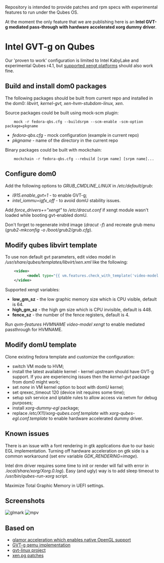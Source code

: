 
Repository is intended to provide patches and rpm specs with experimental features to run under the Qubes OS.

At the moment the only feature that we are publishing here is an **Intel GVT-g mediated pass-through with hardware accelerated xorg dummy driver**.

# Intel GVT-g on Qubes

Our 'proven to work' configuration is limited to Intel KabyLake and experimental Qubes r4.1, but [supported xengt platforms](https://01.org/node/28748) should also work fine.

## Build and install dom0 packages

The following packages should be built from current repo and installed in the dom0: _libvirt, kernel-gvt, xen-hvm-stubdom-linux, xen_. 

Source packages could be built using mock-scm plugin:
```
    mock -r fedora-qbs.cfg --buildsrpm --scm-enable -scm-option package=pkgname
```
* _fedora-qbs.cfg_ - mock configuration (example in current repo)
* _pkgname_ - name of the directory in the current repo

Binary packages could be built with mockchain:
```
    mockchain -r fedora-qbs.cfg --rebuild [srpm name] [srpm name]...
```
## Configure dom0

Add the following options to _GRUB_CMDLINE_LINUX_ in _/etc/default/grub_:  
* _i915.enable_gvt=1_ - to enable GVT-g;
* _intel_iommu=igfx_off_ - to avoid domU stability issues.

Add _force_drivers+="xengt"_ to _/etc/dracut.conf_ if xengt module wasn't loaded while booting gvt-enabled domU.

Don't forget to regenerate initrd image (_dracut -f_) and recreate grub menu (_grub2-mkconfig -o /boot/grub2/grub.cfg_).

## Modify qubes libvirt template

To use non default gvt parameters, edit video model in _/usr/share/qubes/templates/libvirt/xen.xml_ like the following:

```xml
    <video>
          <model type="{{ vm.features.check_with_template('video-model', 'vga') }}" low_gm_sz='128'/>
    </video>
```

Supported xengt variables:  
* **low_gm_sz** - the low graphic memory size which is CPU visible, default is 64.
* **high_gm_sz** - the high gm size which is CPU invisible, default is 448.  
* **fence_sz** - the number of the fence registers, default is 4.

Run _qvm-features HVMNAME video-model xengt_ to enable mediated passthrough for HVMNAME.

## Modify domU template

Clone existing fedora template and customize the configuration:
* switch VM mode to HVM;
* install the latest available kernel - kernel upstream should have GVT-g support. If you are experiencing issues then the _kernel-gvt_ package from dom0 might work;
* set _none_ in VM kernel option to boot with domU kernel;
* set qrexec_timeout 120 (device init requires some time);
* setup ssh service and iptable rules to allow access via netvm for debug purposes;
* install _xorg-dummy-egl_ package;
* replace _/etc/X11/xorg-qubes.conf.template_ with _xorg-qubes-egl.conf.template_ to enable hardware accelerated dummy driver.

## Known issues

There is an issue with a font rendering in gtk applications due to our basic EGL implementation. Turning off hardware acceleration on gtk side is a common workaround (set env variable _GDK_RENDERING=image_).

Intel drm driver requires some time to init or render will fail with error in _.local/share/xorg/Xorg.0.log_). Easy (and ugly) way is to add sleep timeout to _/usr/bin/qubes-run-xorg_ script.

Maximize Total Graphic Memory in UEFI settings.

## Screenshots
![glmark](https://user-images.githubusercontent.com/49684805/71646212-6b0c7200-2cb2-11ea-92f0-a16b7e8c0694.png)
![mpv](https://user-images.githubusercontent.com/49684805/71646214-6e9ff900-2cb2-11ea-879b-56e384f96fdc.png)

## Based on

* [glamor acceleration which enables native OpenGL support](https://patchwork.freedesktop.org/patch/143119/)
* [GVT-g qemu implementation](https://github.com/intel/igvtg-qemu)
* [gvt-linux project](https://github.com/intel/gvt-linux)
* [xen.pg patches](https://github.com/xenserver/xen.pg.git)
